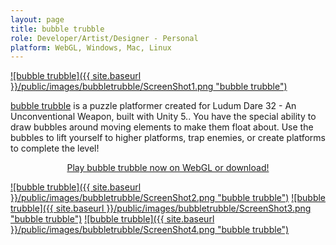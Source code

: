 ```yaml
---
layout: page
title: bubble trubble
role: Developer/Artist/Designer - Personal
platform: WebGL, Windows, Mac, Linux
---
```


<a href="http://jonreid.itch.io/bubble-trubble">![bubble trubble]({{ site.baseurl }}/public/images/bubbletrubble/ScreenShot1.png "bubble trubble")</a>

[bubble trubble](http://jonreid.itch.io/bubble-trubble) is a puzzle platformer created for Ludum Dare 32 - An Unconventional Weapon, built with Unity 5.. You have the special ability to draw bubbles around moving elements to make them float about. Use the bubbles to lift yourself to higher platforms, trap enemies, or create platforms to complete the level!

<center>
<a href="http://jonreid.itch.io/bubble-trubble">Play bubble trubble now on WebGL or download!</a>
</center>

<a href="http://jonreid.itch.io/bubble-trubble">![bubble trubble]({{ site.baseurl }}/public/images/bubbletrubble/ScreenShot2.png "bubble trubble")</a>
<a href="http://jonreid.itch.io/bubble-trubble">![bubble trubble]({{ site.baseurl }}/public/images/bubbletrubble/ScreenShot3.png "bubble trubble")</a>
<a href="http://jonreid.itch.io/bubble-trubble">![bubble trubble]({{ site.baseurl }}/public/images/bubbletrubble/ScreenShot4.png "bubble trubble")</a>